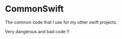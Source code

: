 # CommonSwift

The common code that I use for my other swift projects. 

Very dangerous and bad code !!
